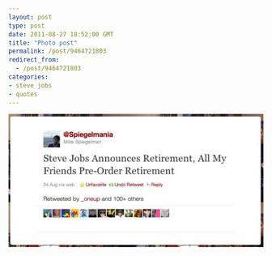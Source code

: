 ```yaml
---
layout: post
type: post
date: 2011-08-27 18:52:00 GMT
title: "Photo post"
permalink: /post/9464721803
redirect_from: 
  - /post/9464721803
categories:
- steve jobs
- quotes
---
```

![](/assets/images/tumblr_lqjibglbuA1qz4si8o1_540.jpg)

